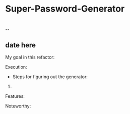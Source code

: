 # Super-Password-Generator

# 

--

## **date here**

My goal in this refactor:

Execution:
- Steps for figuring out the generator:
1. 

Features:

Noteworthy: